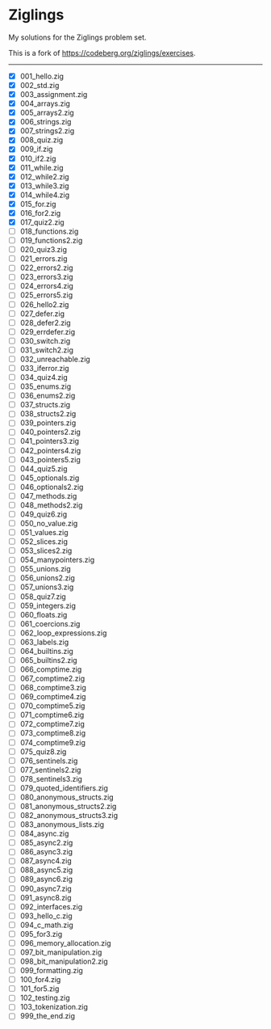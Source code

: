 # Ziglings

My solutions for the Ziglings problem set.

This is a fork of <https://codeberg.org/ziglings/exercises>.

---

- [x] 001_hello.zig
- [x] 002_std.zig
- [x] 003_assignment.zig
- [x] 004_arrays.zig
- [x] 005_arrays2.zig
- [x] 006_strings.zig
- [x] 007_strings2.zig
- [x] 008_quiz.zig
- [x] 009_if.zig
- [x] 010_if2.zig
- [x] 011_while.zig
- [x] 012_while2.zig
- [x] 013_while3.zig
- [x] 014_while4.zig
- [x] 015_for.zig
- [x] 016_for2.zig
- [x] 017_quiz2.zig
- [ ] 018_functions.zig
- [ ] 019_functions2.zig
- [ ] 020_quiz3.zig
- [ ] 021_errors.zig
- [ ] 022_errors2.zig
- [ ] 023_errors3.zig
- [ ] 024_errors4.zig
- [ ] 025_errors5.zig
- [ ] 026_hello2.zig
- [ ] 027_defer.zig
- [ ] 028_defer2.zig
- [ ] 029_errdefer.zig
- [ ] 030_switch.zig
- [ ] 031_switch2.zig
- [ ] 032_unreachable.zig
- [ ] 033_iferror.zig
- [ ] 034_quiz4.zig
- [ ] 035_enums.zig
- [ ] 036_enums2.zig
- [ ] 037_structs.zig
- [ ] 038_structs2.zig
- [ ] 039_pointers.zig
- [ ] 040_pointers2.zig
- [ ] 041_pointers3.zig
- [ ] 042_pointers4.zig
- [ ] 043_pointers5.zig
- [ ] 044_quiz5.zig
- [ ] 045_optionals.zig
- [ ] 046_optionals2.zig
- [ ] 047_methods.zig
- [ ] 048_methods2.zig
- [ ] 049_quiz6.zig
- [ ] 050_no_value.zig
- [ ] 051_values.zig
- [ ] 052_slices.zig
- [ ] 053_slices2.zig
- [ ] 054_manypointers.zig
- [ ] 055_unions.zig
- [ ] 056_unions2.zig
- [ ] 057_unions3.zig
- [ ] 058_quiz7.zig
- [ ] 059_integers.zig
- [ ] 060_floats.zig
- [ ] 061_coercions.zig
- [ ] 062_loop_expressions.zig
- [ ] 063_labels.zig
- [ ] 064_builtins.zig
- [ ] 065_builtins2.zig
- [ ] 066_comptime.zig
- [ ] 067_comptime2.zig
- [ ] 068_comptime3.zig
- [ ] 069_comptime4.zig
- [ ] 070_comptime5.zig
- [ ] 071_comptime6.zig
- [ ] 072_comptime7.zig
- [ ] 073_comptime8.zig
- [ ] 074_comptime9.zig
- [ ] 075_quiz8.zig
- [ ] 076_sentinels.zig
- [ ] 077_sentinels2.zig
- [ ] 078_sentinels3.zig
- [ ] 079_quoted_identifiers.zig
- [ ] 080_anonymous_structs.zig
- [ ] 081_anonymous_structs2.zig
- [ ] 082_anonymous_structs3.zig
- [ ] 083_anonymous_lists.zig
- [ ] 084_async.zig
- [ ] 085_async2.zig
- [ ] 086_async3.zig
- [ ] 087_async4.zig
- [ ] 088_async5.zig
- [ ] 089_async6.zig
- [ ] 090_async7.zig
- [ ] 091_async8.zig
- [ ] 092_interfaces.zig
- [ ] 093_hello_c.zig
- [ ] 094_c_math.zig
- [ ] 095_for3.zig
- [ ] 096_memory_allocation.zig
- [ ] 097_bit_manipulation.zig
- [ ] 098_bit_manipulation2.zig
- [ ] 099_formatting.zig
- [ ] 100_for4.zig
- [ ] 101_for5.zig
- [ ] 102_testing.zig
- [ ] 103_tokenization.zig
- [ ] 999_the_end.zig
